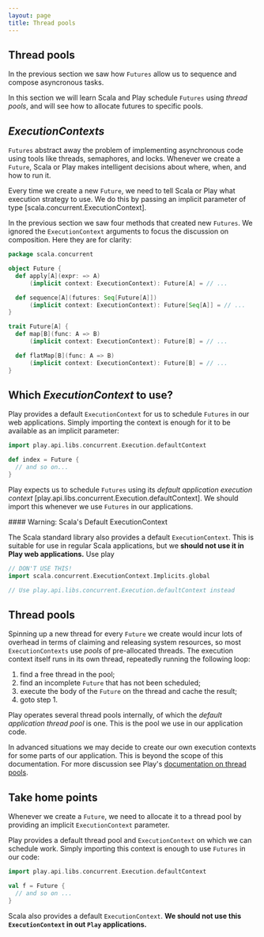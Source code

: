 ```yaml
---
layout: page
title: Thread pools
---
```


## Thread pools

In the previous section we saw how `Futures` allow us to sequence and compose asyncronous tasks.

In this section we will learn Scala and Play schedule `Futures` using *thread pools*, and will see how to allocate futures to specific pools.

## *ExecutionContexts*

`Futures` abstract away the problem of implementing asynchronous code using tools like threads, semaphores, and locks. Whenever we create a `Future`, Scala or Play makes intelligent decisions about where, when, and how to run it.

Every time we create a new `Future`, we need to tell Scala or Play what execution strategy to use. We do this by passing an implicit parameter of type [scala.concurrent.ExecutionContext].

In the previous section we saw four methods that created new `Futures`. We ignored the `ExecutionContext` arguments to focus the discussion on composition. Here they are for clarity:

~~~ scala
package scala.concurrent

object Future {
  def apply[A](expr: => A)
      (implicit context: ExecutionContext): Future[A] = // ...

  def sequence[A](futures: Seq[Future[A]])
      (implicit context: ExecutionContext): Future[Seq[A]] = // ...
}

trait Future[A] {
  def map[B](func: A => B)
      (implicit context: ExecutionContext): Future[B] = // ...

  def flatMap[B](func: A => B)
      (implicit context: ExecutionContext): Future[B] = // ...
}
~~~

## Which *ExecutionContext* to use?

Play provides a default `ExecutionContext` for us to schedule `Futures` in our web applications. Simply importing the context is enough for it to be available as an implicit parameter:

~~~ scala
import play.api.libs.concurrent.Execution.defaultContext

def index = Future {
  // and so on...
}
~~~

Play expects us to schedule `Futures` using its *default application execution context* [play.api.libs.concurrent.Execution.defaultContext]. We should import this whenever we use `Futures` in our applications.

<div class="callout callout-danger">
#### Warning: Scala's Default ExecutionContext

The Scala standard library also provides a default `ExecutionContext`. This is suitable for use in regular Scala applications, but we **should not use it in Play web applications.** Use play

~~~ scala
// DON'T USE THIS!
import scala.concurrent.ExecutionContext.Implicits.global

// Use play.api.libs.concurrent.Execution.defaultContext instead
~~~
</div>

## Thread pools

Spinning up a new thread for every `Future` we create would incur lots of overhead in terms of claiming and releasing system resources, so most `ExecutionContexts` use *pools* of pre-allocated threads. The execution context itself runs in its own thread, repeatedly running the following loop:

 1. find a free thread in the pool;
 2. find an incomplete `Future` that has not been scheduled;
 3. execute the body of the `Future` on the thread and cache the result;
 4. goto step 1.

Play operates several thread pools internally, of which the *default application thread pool* is one. This is the pool we use in our application code.

In advanced situations we may decide to create our own execution contexts for some parts of our application. This is beyond the scope of this documentation. For more discussion see Play's [documentation on thread pools].

[documentation on thread pools]: https://www.playframework.com/documentation/2.3.x/ThreadPools

## Take home points

Whenever we create a `Future`, we need to allocate it to a thread pool by providing an implicit `ExecutionContext` parameter.

Play provides a default thread pool and `ExecutionContext` on which we can schedule work. Simply importing this context is enough to use `Futures` in our code:

~~~ scala
import play.api.libs.concurrent.Execution.defaultContext

val f = Future {
  // and so on ...
}
~~~

Scala also provides a default `ExecutionContext`. **We should not use this `ExecutionContext` in out `Play` applications.**